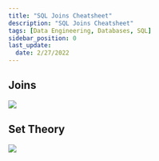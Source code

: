 ```yaml
---
title: "SQL Joins Cheatsheet"
description: "SQL Joins Cheatsheet"
tags: [Data Engineering, Databases, SQL]
sidebar_position: 0
last_update:
  date: 2/27/2022
---
```


## Joins 

![](/img/docs/cheatsheet-sql-joinsss.png)


## Set Theory 

![](/img/docs/cheatsheet-sql-set-theory.png)

